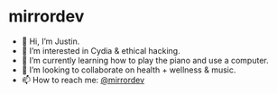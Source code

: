 # mirrordev
- 👋 Hi, I’m Justin.
- 👀 I’m interested in Cydia & ethical hacking.
- 🌱 I’m currently learning how to play the piano and use a computer.
- 💞️ I’m looking to collaborate on health + wellness & music.
- 📫 How to reach me: [@mirrordev](https://www.linktr.ee/jvestman)
